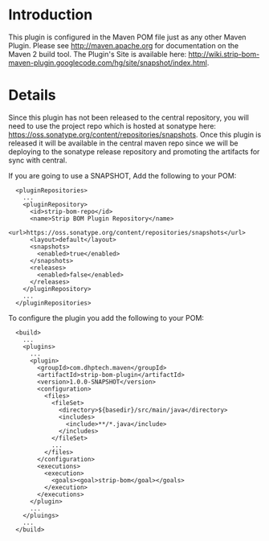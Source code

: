 # Introduction #

This plugin is configured in the Maven POM file just as any other Maven Plugin.  Please see http://maven.apache.org for documentation on the Maven 2 build tool.  The Plugin's Site is available here:  http://wiki.strip-bom-maven-plugin.googlecode.com/hg/site/snapshot/index.html.


# Details #

Since this plugin has not been released to the central repository, you will need to use the project repo which is hosted at sonatype here: https://oss.sonatype.org/content/repositories/snapshots.  Once this plugin is released it will be available in the central maven repo since we will be deploying to the sonatype release repository and promoting the artifacts for sync with central.

If you are going to use a SNAPSHOT, Add the following to your POM:

```
  <pluginRepositories>
    ...
    <pluginRepository>
      <id>strip-bom-repo</id>
      <name>Strip BOM Plugin Repository</name>
      <url>https://oss.sonatype.org/content/repositories/snapshots</url>
      <layout>default</layout>
      <snapshots>
        <enabled>true</enabled>
      </snapshots>
      <releases>
        <enabled>false</enabled>
      </releases>
    </pluginRepository>
    ...
  </pluginRepositories>  
```

To configure the plugin you add the following to your POM:

```
  <build>
    ...
    <plugins>
      ...
      <plugin>
        <groupId>com.dhptech.maven</groupId>
        <artifactId>strip-bom-plugin</artifactId>
        <version>1.0.0-SNAPSHOT</version>
        <configuration>
          <files>
            <fileSet>
              <directory>${basedir}/src/main/java</directory>
              <includes>
                <include>**/*.java</include>
              </includes>
            </fileSet>
            ...
          </files>
        </configuration>
        <executions>
          <execution>
            <goals><goal>strip-bom</goal></goals>
          </execution>
        </executions>
      </plugin>
      ...
    </pluings>
    ...
  </build>
```